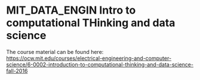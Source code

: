 # MIT_DATA_ENGIN Intro to computational THinking and data science



The course material can be found here: 
https://ocw.mit.edu/courses/electrical-engineering-and-computer-science/6-0002-introduction-to-computational-thinking-and-data-science-fall-2016